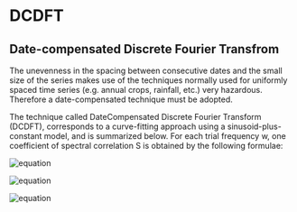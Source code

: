 # DCDFT
## Date-compensated Discrete Fourier Transfrom

The unevenness in the spacing between consecutive dates and the small size of the series makes use of the techniques normally used for uniformly spaced time series (e.g. annual crops, rainfall, etc.) very hazardous. Therefore a date-compensated technique must be adopted.

The technique called DateCompensated Discrete Fourier Transform (DCDFT), corresponds to a curve-fitting approach using a sinusoid-plus-constant model, and is summarized below. For each trial frequency w, one coefficient of spectral correlation S is obtained by the following formulae:

![equation](http://www.sciweavers.org/download/Tex2Img_1510748170.jpg)

![equation](http://www.sciweavers.org/download/Tex2Img_1510748363.jpg)

![equation](http://www.sciweavers.org/download/Tex2Img_1510748438.jpg)
